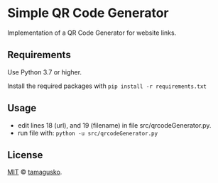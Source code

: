 # Simple QR Code Generator

Implementation of a QR Code Generator for website links.

## Requirements

Use Python 3.7 or higher.

Install the required packages with `pip install -r requirements.txt`

## Usage

- edit lines 18 (url), and 19 (filename) in file src/qrcodeGenerator.py. 
- run file with: `python -u src/qrcodeGenerator.py`

## License

[MIT](LICENSE) © [tamagusko](https://tamagusko.github.io/).
